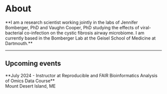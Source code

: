 <h1>About</h1>
**I am a research scientist working jointly in the labs of Jennifer Bomberger, PhD and Vaughn Cooper, PhD studying the effects of viral-bacterial co-infection on the cystic fibrosis airway microbiome. I am currently based in the Bomberger Lab at the Geisel School of Medicine at Dartmouth.**

* * *

<h2>Upcoming events</h2>
**July 2024 - Instructor at Reproducible and FAIR Bioinformatics Analysis of Omics Data Course**
<br>
Mount Desert Island, ME
